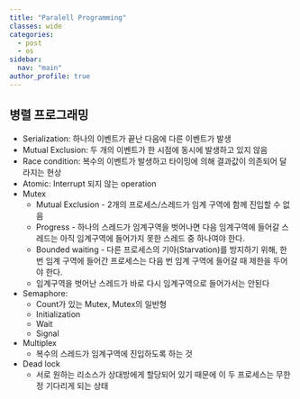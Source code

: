 ```yaml
---
title: "Paralell Programming"
classes: wide
categories: 
  - post
  - os
sidebar:
  nav: "main"
author_profile: true
---
```

   
## 병렬 프로그래밍
* Serialization: 하나의 이벤트가 끝난 다음에 다른 이벤트가 발생
* Mutual Exclusion: 두 개의 이벤트가 한 시점에 동시에 발생하고 있지 않음
* Race condition: 복수의 이벤트가 발생하고 타이밍에 의해 결과값이 의존되어 달라지는 현상
* Atomic: Interrupt 되지 않는 operation
* Mutex
  * Mutual Exclusion - 2개의 프로세스/스레드가 임계 구역에 함께 진입할 수 없음
  * Progress - 하나의 스레드가 임계구역을 벗어나면 다음 임계구역에 들어갈 스레드는 아직 임계구역에  들어가지 못한 스레드 중 하나여야 한다.
  * Bounded waiting - 다른 프로세스의 기아(Starvation)를 방지하기 위해, 한 번 임계 구역에 들어간 프로세스는 다음 번 임계 구역에 들어갈 때 제한을 두어야 한다.
  * 임계구역을 벗어난 스레드가 바로 다시 임계구역으로 들어가서는 안된다
* Semaphore:
  * Count가 있는 Mutex, Mutex의 일반형
  * Initialization
  * Wait
  * Signal
* Multiplex
  * 복수의 스레드가 임계구역에 진입하도록 하는 것
* Dead lock
  * 서로 원하는 리소스가 상대방에게 할당되어 있기 때문에 이 두 프로세스는 무한정 기다리게 되는 상태

